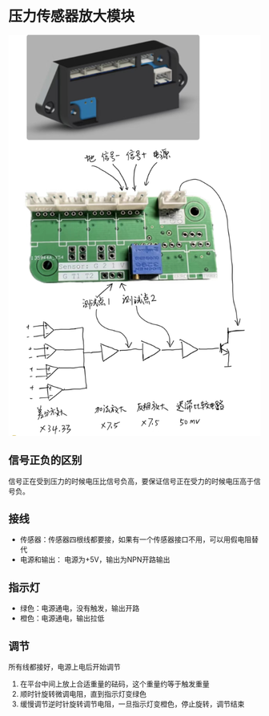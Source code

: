 # 压力传感器放大模块

![](8281696731725_.pic.jpg "")

## 信号正负的区别
信号正在受到压力的时候电压比信号负高，要保证信号正在受力的时候电压高于信号负。

## 接线

* 传感器：传感器四根线都要接，如果有一个传感器接口不用，可以用假电阻替代
* 电源和输出： 电源为+5V，输出为NPN开路输出

## 指示灯

* 绿色：电源通电，没有触发，输出开路
* 橙色：电源通电，输出拉低

## 调节
所有线都接好，电源上电后开始调节
1. 在平台中间上放上合适重量的砝码，这个重量约等于触发重量
2. 顺时针旋转微调电阻，直到指示灯变绿色
3. 缓慢调节逆时针旋转调节电阻，一旦指示灯变橙色，停止旋转，调节结束
